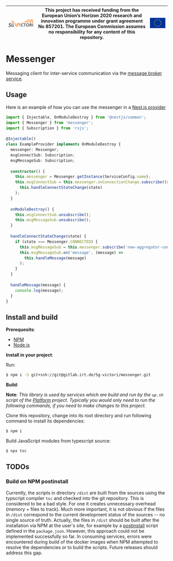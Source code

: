 | [![5G-VICTORI logo](doc/images/5g-victori-logo.png)](https://www.5g-victori-project.eu/) | This project has received funding from the European Union’s Horizon 2020 research and innovation programme under grant agreement No 857201. The European Commission assumes no responsibility for any content of this repository. | [![Acknowledgement: This project has received funding from the European Union’s Horizon 2020 research and innovation programme under grant agreement No 857201.](doc/images/eu-flag.jpg)](https://ec.europa.eu/programmes/horizon2020/en) |
| ---------------------------------------------------------------------------------------- | ------------------------------------------------------------------------------------------------------------------------------------------- | ----------------------------------------------------------------------------------------------------------------------------------------------------------------------------------------------------------------------------------------- |


# Messenger

Messaging client for inter-service communication via the [message broker service](../../../5gv-message-broker).

## Usage

Here is an example of how you can use the messenger in a [Nest.js provider](https://docs.nestjs.com/providers)

```typescript
import { Injectable, OnModuleDestroy } from '@nestjs/common';
import { Messenger } from 'messenger';
import { Subscription } from 'rxjs';

@Injectable()
class ExampleProvider implements OnModuleDestroy {
  messenger: Messenger;
  msgConnectSub: Subscription;
  msgMessageSub: Subscription;

  constructor() {
    this.messenger = Messenger.getInstance(ServiceConfig.name);
    this.msgConnectSub = this.messenger.onConnectionChange.subscribe((state) =>
      this.handleConnectStateChange(state)
    );
  }

  onModuleDestroy() {
    this.msgConnectSub.unsubscribe();
    this.msgMessageSub.unsubscribe();
  }

  handleConnectStateChange(state) {
    if (state === Messenger.CONNECTED) {
      this.msgMessageSub = this.messenger.subscribe('new-aggregator-config');
      this.msgMessageSub.on('message', (message) =>
        this.handleMessage(message)
      );
    }
  }

  handleMessage(message) {
    console.log(message);
  }
}
```

## Install and build

**Prerequesits**:

- [NPM](https://www.npmjs.com/)
- [Node.js](https://nodejs.org/en/)

**Install in your project**:

Run:

```bash
$ npm i -S git+ssh://git@gitlab.irt.de/5g-victori/messenger.git
```

**Build**:

**Note**: _This library is used by services which are build and run by the `up.sh` script of the [Platform](../../../5gv-platform) project. Typically you would only need to run the following commands, if you need to make changes to this project._

Clone this repository, change into its root directory and run following command to install its dependencies:

```bash
$ npm i
```

Build JavaScript modules from typescript source:

```bash
$ npx tsc
```

## TODOs

### Build on NPM postinstall

Currently, the scripts in directory `/dist` are built from the sources using the typscript compiler `tsc` and checked into the git repository. This is considered to be a bad style. For one it creates unnecessary overhead (memory + files to track). Much more important, it is not obvious if the files in `/dist` correspond to the current development status of the sources -- no single source of truth. Actually, the files in `/dist` should be built after the installation via NPM at the user's site, for example by a [postinstall](https://docs.npmjs.com/cli/v6/using-npm/scripts) script defined in the `package.json`. However, this approach could not be implemented successfully so far. In consuming services, errors were encountered during build of the docker images when NPM attempted to resolve the dependencies or to build the scripts. Future releases should address this gap.
